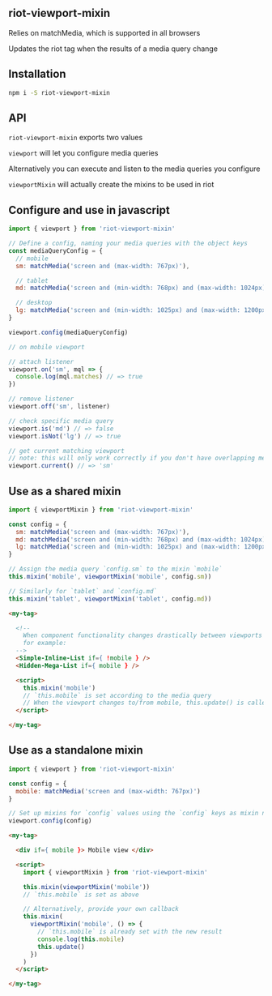 
## riot-viewport-mixin

Relies on matchMedia, which is supported in all browsers

Updates the riot tag when the results of a media query change


## Installation

``` bash
npm i -S riot-viewport-mixin
```


## API

`riot-viewport-mixin` exports two values


`viewport` will let you configure media queries

Alternatively you can execute and listen to the media queries you configure


`viewportMixin` will actually create the mixins to be used in riot


## Configure and use in javascript

``` javascript
import { viewport } from 'riot-viewport-mixin'

// Define a config, naming your media queries with the object keys
const mediaQueryConfig = {
  // mobile
  sm: matchMedia('screen and (max-width: 767px)'),

  // tablet
  md: matchMedia('screen and (min-width: 768px) and (max-width: 1024px)'),

  // desktop
  lg: matchMedia('screen and (min-width: 1025px) and (max-width: 1200px)')
}

viewport.config(mediaQueryConfig)

// on mobile viewport

// attach listener
viewport.on('sm', mql => {
  console.log(mql.matches) // => true
})

// remove listener
viewport.off('sm', listener)

// check specific media query
viewport.is('md') // => false
viewport.isNot('lg') // => true

// get current matching viewport
// note: this will only work correctly if you don't have overlapping media queries
viewport.current() // => 'sm'
```


## Use as a shared mixin

``` js
import { viewportMixin } from 'riot-viewport-mixin'

const config = {
  sm: matchMedia('screen and (max-width: 767px)'),
  md: matchMedia('screen and (min-width: 768px) and (max-width: 1024px)'),
  lg: matchMedia('screen and (min-width: 1025px) and (max-width: 1200px)')
}

// Assign the media query `config.sm` to the mixin `mobile`
this.mixin('mobile', viewportMixin('mobile', config.sm))

// Similarly for `tablet` and `config.md`
this.mixin('tablet', viewportMixin('tablet', config.md))
```

``` html
<my-tag>

  <!--
    When component functionality changes drastically between viewports
    for example:
  -->
  <Simple-Inline-List if={ !mobile } />
  <Hidden-Mega-List if={ mobile } />

  <script>
    this.mixin('mobile')
    // `this.mobile` is set according to the media query
    // When the viewport changes to/from mobile, this.update() is called and the variable is updated
  </script>

</my-tag>
```


## Use as a standalone mixin

``` js
import { viewport } from 'riot-viewport-mixin'

const config = {
  mobile: matchMedia('screen and (max-width: 767px)')
}

// Set up mixins for `config` values using the `config` keys as mixin names
viewport.config(config)
```

``` html
<my-tag>

  <div if={ mobile }> Mobile view </div>

  <script>
    import { viewportMixin } from 'riot-viewport-mixin'

    this.mixin(viewportMixin('mobile'))
    // `this.mobile` is set as above

    // Alternatively, provide your own callback
    this.mixin(
      viewportMixin('mobile', () => {
        // `this.mobile` is already set with the new result
        console.log(this.mobile)
        this.update()
      })
    )
  </script>

</my-tag>
```


